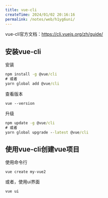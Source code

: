 ```yaml
---
title: vue-cli
createTime: 2024/01/02 20:16:16
permalink: /notes/web/h1yg6uni/
---
```

vue-cli官方文档：https://cli.vuejs.org/zh/guide/

## 安装vue-cli

安装

```cmd
npm install -g @vue/cli
# 或者
yarn global add @vue/cli
```

查看版本

`vue --version`

升级

```cmd
npm update -g @vue/cli
# 或者
yarn global upgrade --latest @vue/cli
```

## 使用vue-cli创建vue项目

使用命令行

`vue create my-vue2`

或者，使用ui界面

`vue ui`



